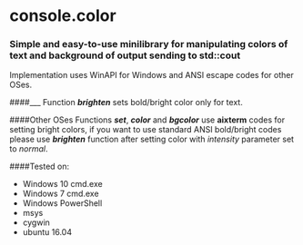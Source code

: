 # console.color

### Simple and easy-to-use minilibrary for manipulating colors of text and background of output sending to std::cout

Implementation uses WinAPI for Windows and ANSI escape codes for other OSes.


####___
Function **_brighten_** sets bold/bright color only for text.

####Other OSes
Functions **_set_**, **_color_** and **_bgcolor_** use **aixterm** codes for setting bright colors, if you want to use standard ANSI bold/bright codes please use **_brighten_** function after setting color with _intensity_ parameter set to _normal_.


####Tested on:
* Windows 10 cmd.exe
* Windows 7 cmd.exe
* Windows PowerShell
* msys
* cygwin 
* ubuntu 16.04


